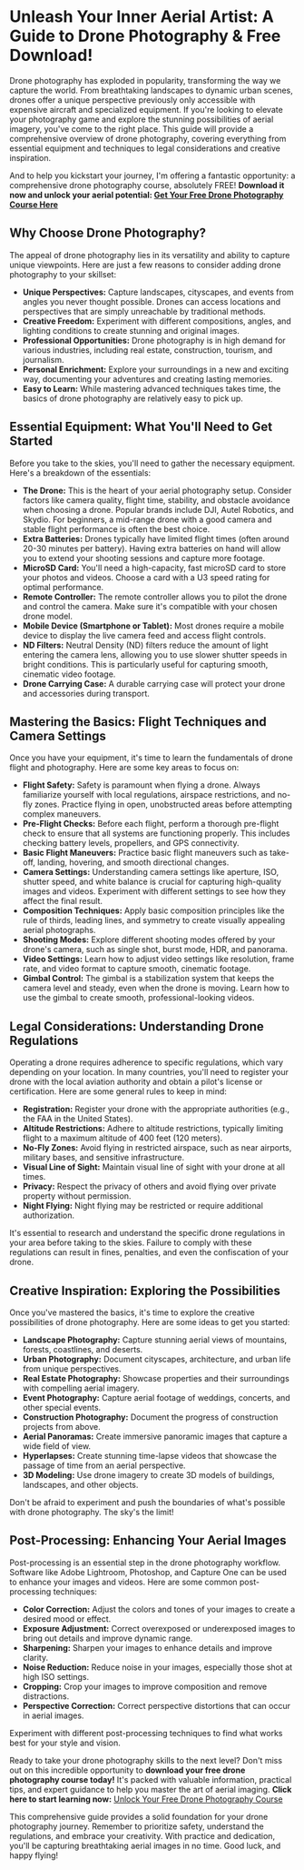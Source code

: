 # Unleash Your Inner Aerial Artist: A Guide to Drone Photography & Free Download!

Drone photography has exploded in popularity, transforming the way we capture the world. From breathtaking landscapes to dynamic urban scenes, drones offer a unique perspective previously only accessible with expensive aircraft and specialized equipment. If you're looking to elevate your photography game and explore the stunning possibilities of aerial imagery, you've come to the right place. This guide will provide a comprehensive overview of drone photography, covering everything from essential equipment and techniques to legal considerations and creative inspiration.

And to help you kickstart your journey, I'm offering a fantastic opportunity: a comprehensive drone photography course, absolutely FREE! **Download it now and unlock your aerial potential: [Get Your Free Drone Photography Course Here](https://udemywork.com/drone-photography-course)**

## Why Choose Drone Photography?

The appeal of drone photography lies in its versatility and ability to capture unique viewpoints. Here are just a few reasons to consider adding drone photography to your skillset:

*   **Unique Perspectives:** Capture landscapes, cityscapes, and events from angles you never thought possible. Drones can access locations and perspectives that are simply unreachable by traditional methods.
*   **Creative Freedom:** Experiment with different compositions, angles, and lighting conditions to create stunning and original images.
*   **Professional Opportunities:** Drone photography is in high demand for various industries, including real estate, construction, tourism, and journalism.
*   **Personal Enrichment:** Explore your surroundings in a new and exciting way, documenting your adventures and creating lasting memories.
*   **Easy to Learn:** While mastering advanced techniques takes time, the basics of drone photography are relatively easy to pick up.

## Essential Equipment: What You'll Need to Get Started

Before you take to the skies, you'll need to gather the necessary equipment. Here's a breakdown of the essentials:

*   **The Drone:** This is the heart of your aerial photography setup. Consider factors like camera quality, flight time, stability, and obstacle avoidance when choosing a drone. Popular brands include DJI, Autel Robotics, and Skydio. For beginners, a mid-range drone with a good camera and stable flight performance is often the best choice.
*   **Extra Batteries:** Drones typically have limited flight times (often around 20-30 minutes per battery). Having extra batteries on hand will allow you to extend your shooting sessions and capture more footage.
*   **MicroSD Card:** You'll need a high-capacity, fast microSD card to store your photos and videos. Choose a card with a U3 speed rating for optimal performance.
*   **Remote Controller:** The remote controller allows you to pilot the drone and control the camera. Make sure it's compatible with your chosen drone model.
*   **Mobile Device (Smartphone or Tablet):** Most drones require a mobile device to display the live camera feed and access flight controls.
*   **ND Filters:** Neutral Density (ND) filters reduce the amount of light entering the camera lens, allowing you to use slower shutter speeds in bright conditions. This is particularly useful for capturing smooth, cinematic video footage.
*   **Drone Carrying Case:** A durable carrying case will protect your drone and accessories during transport.

## Mastering the Basics: Flight Techniques and Camera Settings

Once you have your equipment, it's time to learn the fundamentals of drone flight and photography. Here are some key areas to focus on:

*   **Flight Safety:** Safety is paramount when flying a drone. Always familiarize yourself with local regulations, airspace restrictions, and no-fly zones. Practice flying in open, unobstructed areas before attempting complex maneuvers.
*   **Pre-Flight Checks:** Before each flight, perform a thorough pre-flight check to ensure that all systems are functioning properly. This includes checking battery levels, propellers, and GPS connectivity.
*   **Basic Flight Maneuvers:** Practice basic flight maneuvers such as take-off, landing, hovering, and smooth directional changes.
*   **Camera Settings:** Understanding camera settings like aperture, ISO, shutter speed, and white balance is crucial for capturing high-quality images and videos. Experiment with different settings to see how they affect the final result.
*   **Composition Techniques:** Apply basic composition principles like the rule of thirds, leading lines, and symmetry to create visually appealing aerial photographs.
*   **Shooting Modes:** Explore different shooting modes offered by your drone's camera, such as single shot, burst mode, HDR, and panorama.
*   **Video Settings:** Learn how to adjust video settings like resolution, frame rate, and video format to capture smooth, cinematic footage.
*   **Gimbal Control:** The gimbal is a stabilization system that keeps the camera level and steady, even when the drone is moving. Learn how to use the gimbal to create smooth, professional-looking videos.

## Legal Considerations: Understanding Drone Regulations

Operating a drone requires adherence to specific regulations, which vary depending on your location. In many countries, you'll need to register your drone with the local aviation authority and obtain a pilot's license or certification. Here are some general rules to keep in mind:

*   **Registration:** Register your drone with the appropriate authorities (e.g., the FAA in the United States).
*   **Altitude Restrictions:** Adhere to altitude restrictions, typically limiting flight to a maximum altitude of 400 feet (120 meters).
*   **No-Fly Zones:** Avoid flying in restricted airspace, such as near airports, military bases, and sensitive infrastructure.
*   **Visual Line of Sight:** Maintain visual line of sight with your drone at all times.
*   **Privacy:** Respect the privacy of others and avoid flying over private property without permission.
*   **Night Flying:** Night flying may be restricted or require additional authorization.

It's essential to research and understand the specific drone regulations in your area before taking to the skies. Failure to comply with these regulations can result in fines, penalties, and even the confiscation of your drone.

## Creative Inspiration: Exploring the Possibilities

Once you've mastered the basics, it's time to explore the creative possibilities of drone photography. Here are some ideas to get you started:

*   **Landscape Photography:** Capture stunning aerial views of mountains, forests, coastlines, and deserts.
*   **Urban Photography:** Document cityscapes, architecture, and urban life from unique perspectives.
*   **Real Estate Photography:** Showcase properties and their surroundings with compelling aerial imagery.
*   **Event Photography:** Capture aerial footage of weddings, concerts, and other special events.
*   **Construction Photography:** Document the progress of construction projects from above.
*   **Aerial Panoramas:** Create immersive panoramic images that capture a wide field of view.
*   **Hyperlapses:** Create stunning time-lapse videos that showcase the passage of time from an aerial perspective.
*   **3D Modeling:** Use drone imagery to create 3D models of buildings, landscapes, and other objects.

Don't be afraid to experiment and push the boundaries of what's possible with drone photography. The sky's the limit!

## Post-Processing: Enhancing Your Aerial Images

Post-processing is an essential step in the drone photography workflow. Software like Adobe Lightroom, Photoshop, and Capture One can be used to enhance your images and videos. Here are some common post-processing techniques:

*   **Color Correction:** Adjust the colors and tones of your images to create a desired mood or effect.
*   **Exposure Adjustment:** Correct overexposed or underexposed images to bring out details and improve dynamic range.
*   **Sharpening:** Sharpen your images to enhance details and improve clarity.
*   **Noise Reduction:** Reduce noise in your images, especially those shot at high ISO settings.
*   **Cropping:** Crop your images to improve composition and remove distractions.
*   **Perspective Correction:** Correct perspective distortions that can occur in aerial images.

Experiment with different post-processing techniques to find what works best for your style and vision.

Ready to take your drone photography skills to the next level? Don't miss out on this incredible opportunity to **download your free drone photography course today!** It's packed with valuable information, practical tips, and expert guidance to help you master the art of aerial imaging. **Click here to start learning now:** [Unlock Your Free Drone Photography Course](https://udemywork.com/drone-photography-course)

This comprehensive guide provides a solid foundation for your drone photography journey. Remember to prioritize safety, understand the regulations, and embrace your creativity. With practice and dedication, you'll be capturing breathtaking aerial images in no time. Good luck, and happy flying!

